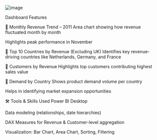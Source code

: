 ![image](https://github.com/user-attachments/assets/65e0cbca-89ae-4a9b-adfd-9092d289354a)
 
Dashboard Features

🔹 Monthly Revenue Trend – 2011
 Area chart showing how revenue fluctuated month by month

 Highlights peak performance in November

🔹 Top 10 Countries by Revenue (Excluding UK)
Identifies key revenue-driving countries like Netherlands, Germany, and France

🔹 Customers by Revenue
Highlights top customers contributing highest sales value


🔹 Demand by Country
Shows product demand volume per country

Helps in identifying market expansion opportunities

🛠 Tools & Skills Used
Power BI Desktop

Data modeling (relationships, date hierarchies)

DAX Measures for Revenue & Customer-level aggregation

Visualization: Bar Chart, Area Chart, Sorting, Filtering




